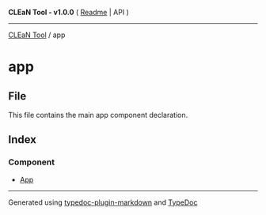 **CLEaN Tool - v1.0.0** ( [Readme](../README.md) \| API )

***

[CLEaN Tool](../modules.md) / app

# app

## File

This file contains the main app component declaration.

## Index

### Component

- [App](functions/App.md)

***

Generated using [typedoc-plugin-markdown](https://www.npmjs.com/package/typedoc-plugin-markdown) and [TypeDoc](https://typedoc.org/)
